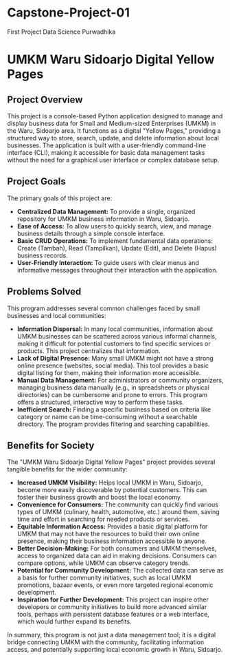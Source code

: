 # Capstone-Project-01
First Project Data Science Purwadhika
# UMKM Waru Sidoarjo Digital Yellow Pages

## Project Overview

This project is a console-based Python application designed to manage and display business data for Small and Medium-sized Enterprises (UMKM) in the Waru, Sidoarjo area. It functions as a digital "Yellow Pages," providing a structured way to store, search, update, and delete information about local businesses. The application is built with a user-friendly command-line interface (CLI), making it accessible for basic data management tasks without the need for a graphical user interface or complex database setup.

## Project Goals

The primary goals of this project are:
* **Centralized Data Management:** To provide a single, organized repository for UMKM business information in Waru, Sidoarjo.
* **Ease of Access:** To allow users to quickly search, view, and manage business details through a simple console interface.
* **Basic CRUD Operations:** To implement fundamental data operations: Create (Tambah), Read (Tampilkan), Update (Edit), and Delete (Hapus) business records.
* **User-Friendly Interaction:** To guide users with clear menus and informative messages throughout their interaction with the application.

## Problems Solved

This program addresses several common challenges faced by small businesses and local communities:

* **Information Dispersal:** In many local communities, information about UMKM businesses can be scattered across various informal channels, making it difficult for potential customers to find specific services or products. This project centralizes that information.
* **Lack of Digital Presence:** Many small UMKM might not have a strong online presence (websites, social media). This tool provides a basic digital listing for them, making their information more accessible.
* **Manual Data Management:** For administrators or community organizers, managing business data manually (e.g., in spreadsheets or physical directories) can be cumbersome and prone to errors. This program offers a structured, interactive way to perform these tasks.
* **Inefficient Search:** Finding a specific business based on criteria like category or name can be time-consuming without a searchable directory. The program provides filtering and searching capabilities.

## Benefits for Society

The "UMKM Waru Sidoarjo Digital Yellow Pages" project provides several tangible benefits for the wider community:

* **Increased UMKM Visibility:** Helps local UMKM in Waru, Sidoarjo, become more easily discoverable by potential customers. This can foster their business growth and boost the local economy.
* **Convenience for Consumers:** The community can quickly find various types of UMKM (culinary, health, automotive, etc.) around them, saving time and effort in searching for needed products or services.
* **Equitable Information Access:** Provides a basic digital platform for UMKM that may not have the resources to build their own online presence, making their business information accessible to anyone.
* **Better Decision-Making:** For both consumers and UMKM themselves, access to organized data can aid in making decisions. Consumers can compare options, while UMKM can observe category trends.
* **Potential for Community Development:** The collected data can serve as a basis for further community initiatives, such as local UMKM promotions, bazaar events, or even more targeted regional economic development.
* **Inspiration for Further Development:** This project can inspire other developers or community initiatives to build more advanced similar tools, perhaps with persistent database features or a web interface, which would further expand its benefits.

In summary, this program is not just a data management tool; it is a digital bridge connecting UMKM with the community, facilitating information access, and potentially supporting local economic growth in Waru, Sidoarjo.

